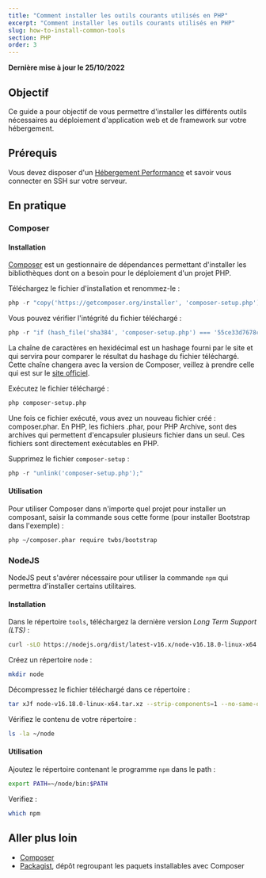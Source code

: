 ```yaml
---
title: "Comment installer les outils courants utilisés en PHP"
excerpt: "Comment installer les outils courants utilisés en PHP"
slug: how-to-install-common-tools
section: PHP
order: 3
---
```


**Dernière mise à jour le 25/10/2022**

## Objectif

Ce guide a pour objectif de vous permettre d'installer les différents outils nécessaires au déploiement d'application web et de framework sur votre hébergement.

## Prérequis

Vous devez disposer d'un [Hébergement Performance](https://www.ovhcloud.com/fr/web-hosting/performance-offer/) et savoir vous connecter en SSH sur votre serveur.

## En pratique

### Composer

#### Installation

[Composer](https://getcomposer.org/) est un gestionnaire de dépendances permettant d'installer les bibliothèques dont on a besoin pour le déploiement d'un projet PHP.

Téléchargez le fichier d'installation et renommez-le :

```php
php -r "copy('https://getcomposer.org/installer', 'composer-setup.php');"
```

Vous pouvez vérifier l'intégrité du fichier téléchargé :

```php
php -r "if (hash_file('sha384', 'composer-setup.php') === '55ce33d7678c5a611085589f1f3ddf8b3c52d662cd01d4ba75c0ee0459970c2200a51f492d557530c71c15d8dba01eae') { echo 'Installer verified'; } else { echo 'Installer corrupt'; unlink('composer-setup.php'); } echo PHP_EOL;"
```

La chaîne de caractères en hexidécimal est un hashage fourni par le site et qui servira pour comparer le résultat du hashage du fichier téléchargé. Cette chaîne changera avec la version de Composer, veillez à prendre celle qui est sur le [site officiel](https://getcomposer.org/).

Exécutez le fichier téléchargé :

```sh
php composer-setup.php
```

Une fois ce fichier exécuté, vous avez un nouveau fichier créé : composer.phar. En PHP, les fichiers .phar, pour PHP Archive, sont des archives qui permettent d'encapsuler plusieurs fichier dans un seul. Ces fichiers sont directement exécutables en PHP.

Supprimez le fichier `composer-setup` :
```php
php -r "unlink('composer-setup.php');"
```

#### Utilisation

Pour utiliser Composer dans n'importe quel projet pour installer un composant, saisir la commande sous cette forme (pour installer Bootstrap dans l'exemple) :
```sh
php ~/composer.phar require twbs/bootstrap
```

### NodeJS

NodeJS peut s'avérer nécessaire pour utiliser la commande `npm` qui permettra d'installer certains utilitaires.

#### Installation

Dans le répertoire `tools`, téléchargez la dernière version _Long Term Support (LTS)_ :

```sh
curl -sLO https://nodejs.org/dist/latest-v16.x/node-v16.18.0-linux-x64.tar.xz
```

Créez un répertoire `node` :

```sh
mkdir node
```

Décompressez le fichier téléchargé dans ce répertoire :

```sh
tar xJf node-v16.18.0-linux-x64.tar.xz --strip-components=1 --no-same-owner -C node
```

Vérifiez le contenu de votre répertoire :

```sh
ls -la ~/node
```

#### Utilisation

Ajoutez le répertoire contenant le programme `npm` dans le path :

```sh
export PATH=~/node/bin:$PATH
```

Verifiez :

```sh
which npm
```

## Aller plus loin

- [Composer](https://getcomposer.org/)
- [Packagist](https://packagist.org/), dépôt regroupant les paquets installables avec Composer